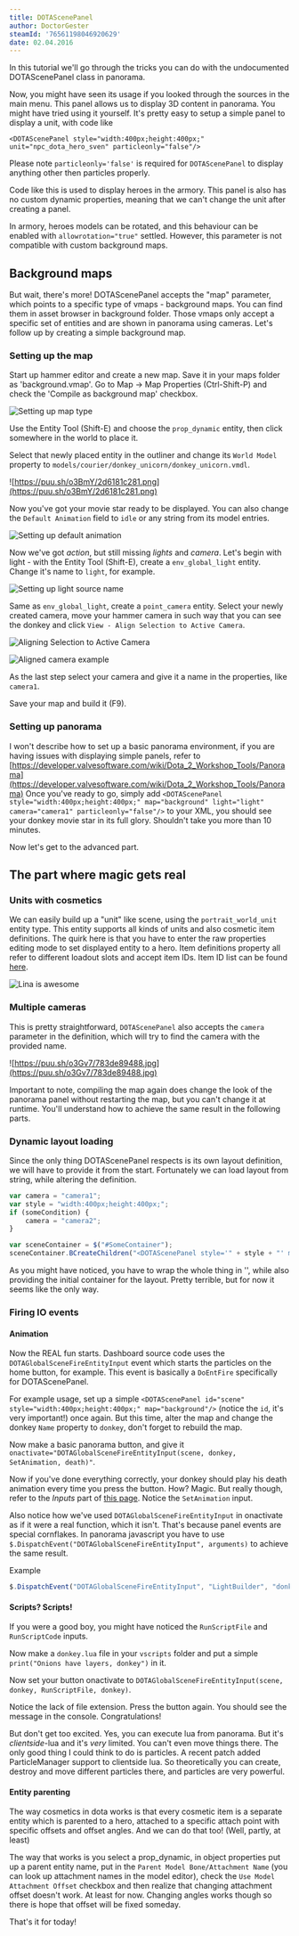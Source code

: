 ```yaml
---
title: DOTAScenePanel
author: DoctorGester
steamId: '76561198046920629'
date: 02.04.2016
---
```


In this tutorial we'll go through the tricks you can do with the undocumented DOTAScenePanel class in panorama.

Now, you might have seen its usage if you looked through the sources in the main menu. This panel allows us to display 3D content in panorama. You might have tried using it yourself. It's pretty easy to setup a simple panel to display a unit, with code like

`<DOTAScenePanel style="width:400px;height:400px;" unit="npc_dota_hero_sven" particleonly="false"/>`

Please note `particleonly='false'` is required for `DOTAScenePanel` to display anything other then particles properly.

Code like this is used to display heroes in the armory. This panel is also has no custom dynamic properties, meaning that we can't change the unit after creating a panel.

In armory, heroes models can be rotated, and this behaviour can be enabled with `allowrotation="true"` settled. However, this parameter is not compatible with custom background maps.

## Background maps

But wait, there's more! DOTAScenePanel accepts the "map" parameter, which points to a specific type of vmaps - background maps. You can find them in asset browser in background folder. Those vmaps only accept a specific set of entities and are shown in panorama using cameras. Let's follow up by creating a simple background map.

### Setting up the map

Start up hammer editor and create a new map. Save it in your maps folder as 'background.vmap'. Go to Map -> Map Properties (Ctrl-Shift-P) and check the 'Compile as background map' checkbox.

![Setting up map type](https://cdn1.imggmi.com/uploads/2019/10/13/0ef2b4fefb98cb8ab504b499311e74a0-full.png)

Use the Entity Tool (Shift-E) and choose the `prop_dynamic` entity, then click somewhere in the world to place it.

Select that newly placed entity in the outliner and change its `World Model` property to `models/courier/donkey_unicorn/donkey_unicorn.vmdl`.

![https://puu.sh/o3BmY/2d6181c281.png](https://puu.sh/o3BmY/2d6181c281.png)

Now you've got your movie star ready to be displayed. You can also change the `Default Animation` field to `idle` or any string from its model entries.

![Setting up default animation](https://cdn1.imggmi.com/uploads/2019/10/13/1c629982fec4cbc34739d458e9857607-full.png)

Now we've got _action_, but still missing _lights_ and _camera_. Let's begin with light - with the Entity Tool (Shift-E), create a `env_global_light` entity. Change it's name to `light`, for example.

![Setting up light source name](https://cdn1.imggmi.com/uploads/2019/10/13/c417d2cd705b2a90f02220ac9444535c-full.png)

Same as `env_global_light`, create a `point_camera` entity.
Select your newly created camera, move your hammer camera in such way that you can see the donkey and click `View - Align Selection to Active Camera`.

![Aligning Selection to Active Camera](https://cdn1.imggmi.com/uploads/2019/10/13/d03e1b0b5f0ef42d61272cab3c0ef71e-full.png)

![Aligned camera example](https://cdn1.imggmi.com/uploads/2019/10/13/518aa2dee6bc9506690502b37380f679-full.png)

As the last step select your camera and give it a name in the properties, like `camera1`.

Save your map and build it (F9).

### Setting up panorama

I won't describe how to set up a basic panorama environment, if you are having issues with displaying simple panels, refer to [https://developer.valvesoftware.com/wiki/Dota_2_Workshop_Tools/Panorama](https://developer.valvesoftware.com/wiki/Dota_2_Workshop_Tools/Panorama) Once you've ready to go, simply add `<DOTAScenePanel style="width:400px;height:400px;" map="background" light="light" camera="camera1" particleonly="false"/>` to your XML, you should see your donkey movie star in its full glory. Shouldn't take you more than 10 minutes.

<div itemprop="video" itemscope="" itemtype="http://schema.org/VideoObject"><meta itemprop="name" content="Example Video" /> <meta itemprop="description" content="This video shows an example of the created effect" /> <meta itemprop="thumbnailURL" content="http://web.archive.org/web/20190210150240im_/http://thumbs.gfycat.com/BlackSameAoudad-poster.jpg" /> <meta itemprop="contentURL" content="http://zippy.gfycat.com/BlackSameAoudad.webm" /> <meta itemprop="contentURL" content="http://zippy.gfycat.com/BlackSameAoudad.mp4" /></div>

Now let's get to the advanced part.

## The part where magic gets real

### Units with cosmetics

We can easily build up a "unit" like scene, using the `portrait_world_unit` entity type. This entity supports all kinds of units and also cosmetic item definitions. The quirk here is that you have to enter the raw properties editing mode to set displayed entity to a hero. Item definitions property all refer to different loadout slots and accept item IDs. Item ID list can be found [here](https://github.com/dotabuff/d2vpk/blob/master/dota_pak01/scripts/items/items_game.txt).

![Lina is awesome](http://dg-lab.com/renuz "Example")

### Multiple cameras

This is pretty straightforward, `DOTAScenePanel` also accepts the `camera` parameter in the definition, which will try to find the camera with the provided name.

![https://puu.sh/o3Gv7/783de89488.jpg](https://puu.sh/o3Gv7/783de89488.jpg)

Important to note, compiling the map again does change the look of the panorama panel without restarting the map, but you can't change it at runtime. You'll understand how to achieve the same result in the following parts.

### Dynamic layout loading

Since the only thing DOTAScenePanel respects is its own layout definition, we will have to provide it from the start. Fortunately we can load layout from string, while altering the definition.

```js
var camera = "camera1";
var style = "width:400px;height:400px;";
if (someCondition) {
    camera = "camera2";
}

var sceneContainer = $("#SomeContainer");
sceneContainer.BCreateChildren("<DOTAScenePanel style='" + style + "' map='background' particleonly='false' light='light' camera='" + camera + "'"/>");
```

As you might have noticed, you have to wrap the whole thing in '', while also providing the initial container for the layout. Pretty terrible, but for now it seems like the only way.

### Firing IO events

#### Animation

Now the REAL fun starts. Dashboard source code uses the `DOTAGlobalSceneFireEntityInput` event which starts the particles on the home button, for example. This event is basically a `DoEntFire` specifically for DOTAScenePanel.

For example usage, set up a simple `<DOTAScenePanel id="scene" style="width:400px;height:400px;" map="background"/>` (notice the `id`, it's very important!) once again. But this time, alter the map and change the donkey `Name` property to `donkey`, don't forget to rebuild the map.

Now make a basic panorama button, and give it `onactivate="DOTAGlobalSceneFireEntityInput(scene, donkey, SetAnimation, death)"`.

Now if you've done everything correctly, your donkey should play his death animation every time you press the button. How? Magic. But really though, refer to the _Inputs_ part of [this page](https://developer.valvesoftware.com/wiki/Prop_dynamic). Notice the `SetAnimation` input.

Also notice how we've used `DOTAGlobalSceneFireEntityInput` in onactivate as if it were a real function, which it isn't. That's because panel events are special cornflakes. In panorama javascript you have to use `$.DispatchEvent("DOTAGlobalSceneFireEntityInput", arguments)` to achieve the same result.

Example

```js
$.DispatchEvent("DOTAGlobalSceneFireEntityInput", "LightBuilder", "donkey", "SetAnimation", "spawn");
```

#### Scripts? Scripts!

If you were a good boy, you might have noticed the `RunScriptFile` and `RunScriptCode` inputs.

Now make a `donkey.lua` file in your `vscripts` folder and put a simple `print("Onions have layers, donkey")` in it.

Now set your button onactivate to `DOTAGlobalSceneFireEntityInput(scene, donkey, RunScriptFile, donkey)`.

Notice the lack of file extension. Press the button again. You should see the message in the console. Congratulations!

But don't get too excited. Yes, you can execute lua from panorama. But it's _clientside_-lua and it's _very_ limited. You can't even move things there. The only good thing I could think to do is particles. A recent patch added ParticleManager support to clientside lua. So theoretically you can create, destroy and move different particles there, and particles are very powerful.

#### Entity parenting

The way cosmetics in dota works is that every cosmetic item is a separate entity which is parented to a hero, attached to a specific attach point with specific offsets and offset angles. And we can do that too! (Well, partly, at least)

The way that works is you select a prop_dynamic, in object properties put up a parent entity name, put in the `Parent Model Bone/Attachment Name` (you can look up attachment names in the model editor), check the `Use Model Attachment Offset` checkbox and then realize that changing attachment offset doesn't work. At least for now. Changing angles works though so there is hope that offset will be fixed someday.

That's it for today!
